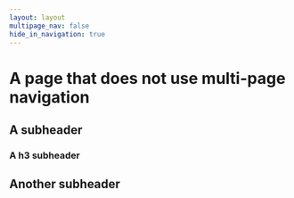```yaml
---
layout: layout
multipage_nav: false
hide_in_navigation: true
---
```


# A page that does not use multi-page navigation

## A subheader

### A h3 subheader

## Another subheader

